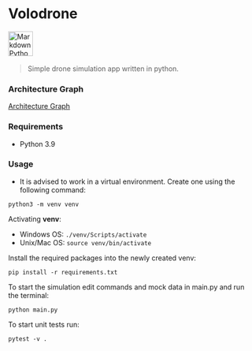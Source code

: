 # Volodrone

<img src="https://cdn3.iconfinder.com/data/icons/logos-and-brands-adobe/512/267_Python-512.png"
     alt="Markdown Python icon"
     height="50px"
/>&nbsp;&nbsp;&nbsp;

> Simple drone simulation app written in python.

### Architecture Graph

[Architecture Graph](volodrone_architecture.png)

### Requirements

- Python 3.9

### Usage

- It is advised to work in a virtual environment. Create one using the following command:

```
python3 -m venv venv
```

Activating **venv**:

- Windows OS: `./venv/Scripts/activate`
- Unix/Mac OS: `source venv/bin/activate`

Install the required packages into the newly created venv:

```
pip install -r requirements.txt
```

To start the simulation edit commands and mock data in main.py and run the terminal:

```
python main.py
```

To start unit tests run:

```
pytest -v .
```
